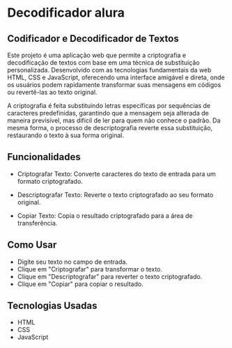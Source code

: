 # Decodificador alura

## Codificador e Decodificador de Textos

Este projeto é uma aplicação web que permite a criptografia e decodificação de textos com base em uma técnica de substituição personalizada. Desenvolvido com as tecnologias fundamentais da web HTML, CSS e JavaScript, oferecendo uma interface amigável e direta, onde os usuários podem rapidamente transformar suas mensagens em códigos ou revertê-las ao texto original.

A criptografia é feita substituindo letras específicas por sequências de caracteres predefinidas, garantindo que a mensagem seja alterada de maneira previsível, mas difícil de ler para quem não conhece o padrão. Da mesma forma, o processo de descriptografia reverte essa substituição, restaurando o texto à sua forma original.
## Funcionalidades

- Criptografar Texto: Converte caracteres do texto de entrada para um formato criptografado.

- Descriptografar Texto: Reverte o texto criptografado ao seu formato original.

- Copiar Texto: Copia o resultado criptografado para a área de transferência.

## Como Usar
- Digite seu texto no campo de entrada.
- Clique em "Criptografar" para transformar o texto.
- Clique em "Descriptografar" para reverter o texto criptografado.
- Clique em "Copiar" para copiar o resultado.
## Tecnologias Usadas
- HTML
- CSS
- JavaScript
